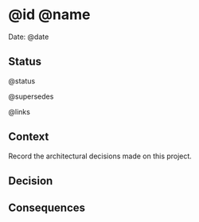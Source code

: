 # @id @name

Date: @date

## Status

@status

@supersedes

@links


## Context

Record the architectural decisions made on this project.

## Decision


## Consequences
